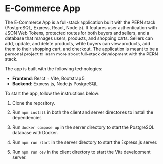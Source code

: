# E-Commerce App

The E-Commerce App is a full-stack application built with the PERN stack (PostgreSQL, Express, React, Node.js). It features user authentication with JSON Web Tokens, protected routes for both buyers and sellers, and a database that manages users, products, and shopping carts. Sellers can add, update, and delete products, while buyers can view products, add them to their shopping cart, and checkout. The application is meant to be a personal project to learn more about full-stack development with the PERN stack.

The app is built with the following technologies:
- **Frontend**: React + Vite, Bootstrap 5
- **Backend**: Express.js, Node.js PostgreSQL

To start the app, follow the instructions below:

1. Clone the repository.

2. Run `npm install` in both the client and server directories to install the dependencies.

3. Run `docker compose up` in the server directory to start the PostgreSQL database with Docker.

4. Run `npm run start` in the server directory to start the Express.js server.

5. Run `npm run dev` in the client directory to start the Vite development server.